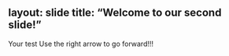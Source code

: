 layout: slide
title: “Welcome to our second slide!”
---
Your test
Use the right arrow to go forward!!!
